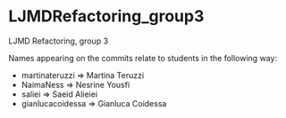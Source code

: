 # LJMDRefactoring_group3
LJMD Refactoring, group 3

Names appearing on the commits relate to students in the following way:

- martinateruzzi => Martina Teruzzi
- NaimaNess => Nesrine Yousfi
- saliei => Saeid Alieiei
- gianlucacoidessa => Gianluca Coidessa
